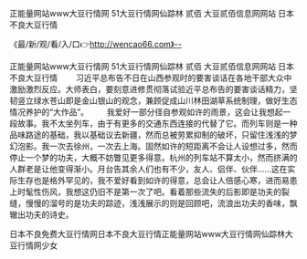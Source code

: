 正能量网站www大豆行情网
51大豆行情网仙踪林 贰佰
大豆贰佰信息网网站
日本不良大豆行情


《最/新/观/看/入/口👉http://wencao66.com》--

正能量网站www大豆行情网
51大豆行情网仙踪林 贰佰
大豆贰佰信息网网站
日本不良大豆行情
　　习近平总布告不日在山西参观时的要害谈话在各地干部大众中激励激烈反应。大师表白，要刻意进修贯彻落试验近平总布告的要害谈话精力，坚韧竖立绿水苍山即是金山银山的观念，兼顾促成山川林田湖草系统制理，做好生态情况养护的“大作品”。
　　我爱好一部分径自参观如许的雨景，这会让我想起一段故事。我不太坐列车，由于有更多的交通东西连接的代替了它。而列车则是一种品味路途的基础，我以基础议去新疆，然而总被劳累抑制的破坏，只留住浅浅的梦幻泡影。我一次去徐州，一次去上海。固然如许的短距离不会让人设想过多，然而停止一个梦的功夫，大概不妨瞥见更多得意。杭州的列车站不算太小，然而挤满的人群老是让他变得渐小。月台告其余人们也有不少，友人、侣伴、伙伴……这在实际生存也是格外罕见的，我不爱好看到如许的得意，总会让人倍感心寒，进而易患上时髦性伤风，我想这仍旧不是第一次了吧。看着那些流失的后影即是功夫的裂缝，慢慢的溜号的是功夫的踪迹，浅浅展示的则是回顾吧，流浪出功夫的香味，飘辙出功夫的诗史。





日本不良免费大豆行情网日本不良大豆行情正能量网站www大豆行情网仙踪林大豆行情网少女
